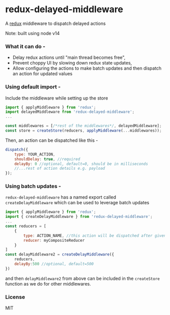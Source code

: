 # redux-delayed-middleware

A [redux](https://redux.js.org) middleware to dispatch delayed actions

Note: built using node v14
### What it can do -

- Delay redux actions until "main thread becomes free",
- Prevent choppy UI by slowing down redux state updates,
- Allow configuring the actions to make batch updates and then dispatch an action for updated values

### Using default import -

Include the middleware while setting up the store

```javascript
import { applyMiddleware } from 'redux';
import delayedMiddleware from 'redux-delayed-middleware';
...

const middlewares = [/*rest of the middlewares*/, delayedMiddleware];
const store = createStore(reducers, applyMiddleware(...middlewares));
```
Then, an action can be dispatched like this -
``` javascript
dispatch({
    type: YOUR_ACTION,
    shouldDelay: true, //required
    delayBy: 0 //optional, default=0, should be in milliseconds
    //...rest of action details e.g. payload
});
```

### Using batch updates -
`redux-delayed-middleware` has a named export called `createDelayMiddleware` which can be used to leverage batch updates

```javascript
import { applyMiddleware } from 'redux';
import { createDelayMiddleware } from 'redux-delayed-middleware';
...
const reducers = [
    {
        type: ACTION_NAME, //this action will be dispatched after given timeout
        reducer: myCompositeReducer   
    }
]
const delayMiddleware2 = createDelayMiddleware({
    reducers,
    delayBy:500 //optional, default=500
})
```
and then `delayMiddleware2` from above can be included in the `createStore` function as we do for other middlewares.

### License
MIT

